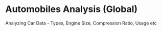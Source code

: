 # Automobiles Analysis (Global)
Analyzing Car Data - Types, Engine Size, Compression Ratio, Usage etc 
